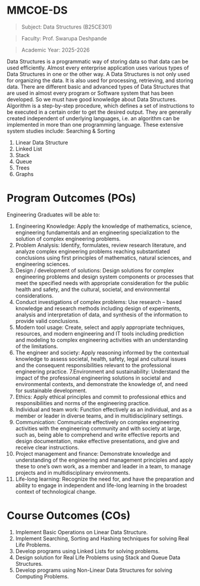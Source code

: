 # MMCOE-DS
>Subject: Data Structures (B25CE301)

>Faculty: Prof. Swarupa Deshpande

>Academic Year: 2025-2026

Data Structures is a programmatic way of storing data so that data can be used efficiently. Almost every enterprise application uses various types of Data Structures in one or the other way. A Data Structures is not only used for organizing the data. It is also used for processing, retrieving, and storing data. There are different basic and advanced types of Data Structures that are used in almost every program or Software system that has been developed. So we must have good knowledge about Data Structures. Algorithm is a step-by-step procedure, which defines a set of instructions to be executed in a certain order to get the desired output. They are generally created independent of underlying languages, i.e. an algorithm can  be implemented in more than one programming language.
These extensive system studies include: 
Searching & Sorting
1. Linear Data Structure
2. Linked List
3. Stack 
4. Queue
5. Trees
6. Graphs

# Program Outcomes (POs)
Engineering Graduates will be able to:
1. Engineering Knowledge: Apply the knowledge of mathematics, science, engineering fundamentals and an engineering specialization to the solution of complex engineering problems.
2. Problem Analysis: Identify, formulates, review research literature, and analyze complex engineering problems reaching substantiated conclusions using first principles of mathematics, natural sciences, and engineering sciences.
3. Design / development of solutions: Design solutions for complex engineering problems and design system components or processes that meet the specified needs with appropriate consideration for the public health and safety, and the cultural, societal, and environmental considerations.
4. Conduct investigations of complex problems: Use research – based knowledge and research methods including design of experiments, analysis and interpretation of data, and synthesis of the information to provide valid conclusions.
5. Modern tool usage: Create, select and apply appropriate techniques, resources, and modern engineering and IT tools including prediction and modeling to complex engineering activities with an understanding of the limitations.
6. The engineer and society: Apply reasoning informed by the contextual knowledge to assess societal, health, safety, legal and cultural issues and the consequent responsibilities relevant to the professional engineering practice.
7.Environment and sustainability: Understand the impact of the professional engineering solutions in societal and environmental contexts, and demonstrate the knowledge of, and need for sustainable development.
8. Ethics: Apply ethical principles and commit to professional ethics and responsibilities and norms of the engineering practice.
9. Individual and team work: Function effectively as an individual, and as a member or leader in diverse teams, and in multidisciplinary settings.
10. Communication: Communicate effectively on complex engineering activities with the engineering community and with society at large, such as, being able to comprehend and write effective reports and design documentation, make effective presentations, and give and receive clear instructions.
11. Project management and finance: Demonstrate knowledge and understanding of the engineering and management principles and apply these to one’s own work, as a member and leader in a team, to manage projects and in multidisciplinary environments.
12. Life-long learning: Recognize the need for, and have the preparation and ability to engage in independent and life-long learning in the broadest context of technological change.

# Course Outcomes (COs)
1. Implement Basic Operations on Linear Data Structure.
2. Implement Searching, Sorting and Hashing techniques for solving Real Life Problems.
3. Develop programs using Linked Lists for solving problems.
4. Design solution for Real Life Problems using Stack and Queue Data Structures.
5. Develop programs using Non-Linear Data Structures for solving Computing Problems.

